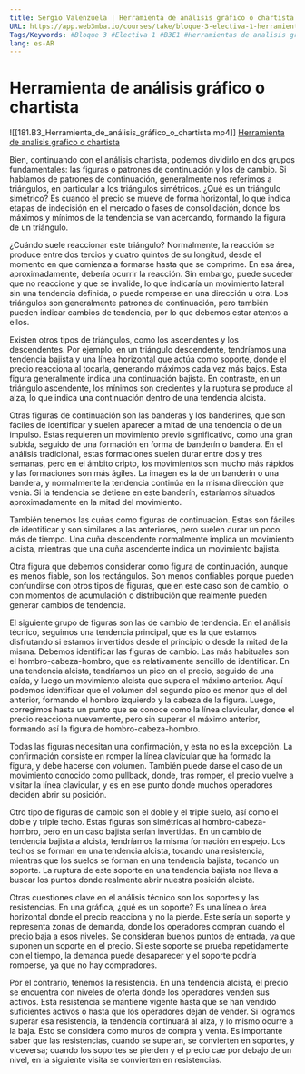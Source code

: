 ```yaml
---
title: Sergio Valenzuela | Herramienta de análisis gráfico o chartista
URL: https://app.web3mba.io/courses/take/bloque-3-electiva-1-herramientas-de-analisis-tecnico/lessons/39207241-sergio-valenzuela-herramienta-de-analisis-grafico-o-chartista
Tags/Keywords: #Bloque 3 #Electiva 1 #B3E1 #Herramientas de analisis grafico #chartista ### Sergio Valenzuela
lang: es-AR
---
```

# Herramienta de análisis gráfico o chartista
![[181.B3_Herramienta_de_análisis_gráfico_o_chartista.mp4]]
[Herramienta de analisis grafico o chartista](https://app.web3mba.io?wvideo=9z9gnc655i)

Bien, continuando con el análisis chartista, podemos dividirlo en dos grupos fundamentales: las figuras o patrones de continuación y los de cambio. Si hablamos de patrones de continuación, generalmente nos referimos a triángulos, en particular a los triángulos simétricos. ¿Qué es un triángulo simétrico? Es cuando el precio se mueve de forma horizontal, lo que indica etapas de indecisión en el mercado o fases de consolidación, donde los máximos y mínimos de la tendencia se van acercando, formando la figura de un triángulo.

¿Cuándo suele reaccionar este triángulo? Normalmente, la reacción se produce entre dos tercios y cuatro quintos de su longitud, desde el momento en que comienza a formarse hasta que se comprime. En esa área, aproximadamente, debería ocurrir la reacción. Sin embargo, puede suceder que no reaccione y que se invalide, lo que indicaría un movimiento lateral sin una tendencia definida, o puede romperse en una dirección u otra. Los triángulos son generalmente patrones de continuación, pero también pueden indicar cambios de tendencia, por lo que debemos estar atentos a ellos.

Existen otros tipos de triángulos, como los ascendentes y los descendentes. Por ejemplo, en un triángulo descendente, tendríamos una tendencia bajista y una línea horizontal que actúa como soporte, donde el precio reacciona al tocarla, generando máximos cada vez más bajos. Esta figura generalmente indica una continuación bajista. En contraste, en un triángulo ascendente, los mínimos son crecientes y la ruptura se produce al alza, lo que indica una continuación dentro de una tendencia alcista.

Otras figuras de continuación son las banderas y los banderines, que son fáciles de identificar y suelen aparecer a mitad de una tendencia o de un impulso. Estas requieren un movimiento previo significativo, como una gran subida, seguido de una formación en forma de banderín o bandera. En el análisis tradicional, estas formaciones suelen durar entre dos y tres semanas, pero en el ámbito cripto, los movimientos son mucho más rápidos y las formaciones son más ágiles. La imagen es la de un banderín o una bandera, y normalmente la tendencia continúa en la misma dirección que venía. Si la tendencia se detiene en este banderín, estaríamos situados aproximadamente en la mitad del movimiento.

También tenemos las cuñas como figuras de continuación. Estas son fáciles de identificar y son similares a las anteriores, pero suelen durar un poco más de tiempo. Una cuña descendente normalmente implica un movimiento alcista, mientras que una cuña ascendente indica un movimiento bajista.

Otra figura que debemos considerar como figura de continuación, aunque es menos fiable, son los rectángulos. Son menos confiables porque pueden confundirse con otros tipos de figuras, que en este caso son de cambio, o con momentos de acumulación o distribución que realmente pueden generar cambios de tendencia.

El siguiente grupo de figuras son las de cambio de tendencia. En el análisis técnico, seguimos una tendencia principal, que es la que estamos disfrutando si estamos invertidos desde el principio o desde la mitad de la misma. Debemos identificar las figuras de cambio. Las más habituales son el hombro-cabeza-hombro, que es relativamente sencillo de identificar. En una tendencia alcista, tendríamos un pico en el precio, seguido de una caída, y luego un movimiento alcista que supera el máximo anterior. Aquí podemos identificar que el volumen del segundo pico es menor que el del anterior, formando el hombro izquierdo y la cabeza de la figura. Luego, corregimos hasta un punto que se conoce como la línea clavicular, donde el precio reacciona nuevamente, pero sin superar el máximo anterior, formando así la figura de hombro-cabeza-hombro.

Todas las figuras necesitan una confirmación, y esta no es la excepción. La confirmación consiste en romper la línea clavicular que ha formado la figura, y debe hacerse con volumen. También puede darse el caso de un movimiento conocido como pullback, donde, tras romper, el precio vuelve a visitar la línea clavicular, y es en ese punto donde muchos operadores deciden abrir su posición.

Otro tipo de figuras de cambio son el doble y el triple suelo, así como el doble y triple techo. Estas figuras son simétricas al hombro-cabeza-hombro, pero en un caso bajista serían invertidas. En un cambio de tendencia bajista a alcista, tendríamos la misma formación en espejo. Los techos se forman en una tendencia alcista, tocando una resistencia, mientras que los suelos se forman en una tendencia bajista, tocando un soporte. La ruptura de este soporte en una tendencia bajista nos lleva a buscar los puntos donde realmente abrir nuestra posición alcista.

Otras cuestiones clave en el análisis técnico son los soportes y las resistencias. En una gráfica, ¿qué es un soporte? Es una línea o área horizontal donde el precio reacciona y no la pierde. Este sería un soporte y representa zonas de demanda, donde los operadores compran cuando el precio baja a esos niveles. Se consideran buenos puntos de entrada, ya que suponen un soporte en el precio. Si este soporte se prueba repetidamente con el tiempo, la demanda puede desaparecer y el soporte podría romperse, ya que no hay compradores.

Por el contrario, tenemos la resistencia. En una tendencia alcista, el precio se encuentra con niveles de oferta donde los operadores venden sus activos. Esta resistencia se mantiene vigente hasta que se han vendido suficientes activos o hasta que los operadores dejan de vender. Si logramos superar esa resistencia, la tendencia continuará al alza, y lo mismo ocurre a la baja. Esto se considera como muros de compra y venta. Es importante saber que las resistencias, cuando se superan, se convierten en soportes, y viceversa; cuando los soportes se pierden y el precio cae por debajo de un nivel, en la siguiente visita se convierten en resistencias.